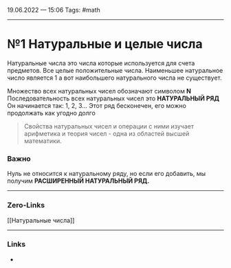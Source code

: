 19.06.2022 — 15:06
Tags: #math

---
# №1 Натуральные и целые числа
Натуральные числа это числа которые используется для счета предметов. Все целые положительные числа. Наименьшее натуральное число является 1 а вот наибольшего натурального числа не существует. 

Множество всех натуральных чисел обозначают символом **N**
Последовательность всех натуральных чисел это **НАТУРАЛЬНЫЙ РЯД** Он начинается так: 1, 2, 3... Этот ряд бесконечен, его можно продолжать как угодно долго


> Свойства натуральных чисел и операции с ними изучает арифметика и теория чисел - одна из областей высшей математики. 


### Важно 
Нуль не относится к натуральному ряду, но если его добавить, мы получим **РАСШИРЕННЫЙ НАТУРАЛЬНЫЙ РЯД.**



---
### Zero-Links
[[Натуральные числа]]

---
### Links
- 